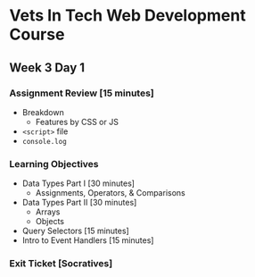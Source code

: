 # Vets In Tech Web Development Course

## Week 3 Day 1

### Assignment Review [15 minutes]

- Breakdown
  - Features by CSS or JS
- `<script>` file
- `console.log`

### Learning Objectives

- Data Types Part I [30 minutes]
  - Assignments, Operators, & Comparisons
- Data Types Part II [30 minutes]
  - Arrays
  - Objects
- Query Selectors [15 minutes]
- Intro to Event Handlers [15 minutes]

### Exit Ticket [Socratives]
